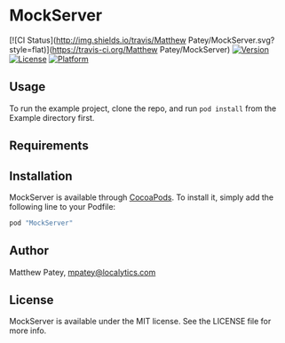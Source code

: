 # MockServer

[![CI Status](http://img.shields.io/travis/Matthew Patey/MockServer.svg?style=flat)](https://travis-ci.org/Matthew Patey/MockServer)
[![Version](https://img.shields.io/cocoapods/v/MockServer.svg?style=flat)](http://cocoapods.org/pods/MockServer)
[![License](https://img.shields.io/cocoapods/l/MockServer.svg?style=flat)](http://cocoapods.org/pods/MockServer)
[![Platform](https://img.shields.io/cocoapods/p/MockServer.svg?style=flat)](http://cocoapods.org/pods/MockServer)

## Usage

To run the example project, clone the repo, and run `pod install` from the Example directory first.

## Requirements

## Installation

MockServer is available through [CocoaPods](http://cocoapods.org). To install
it, simply add the following line to your Podfile:

```ruby
pod "MockServer"
```

## Author

Matthew Patey, mpatey@localytics.com

## License

MockServer is available under the MIT license. See the LICENSE file for more info.
